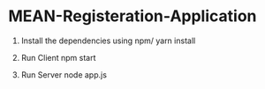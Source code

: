 # MEAN-Registeration-Application

1. Install the dependencies using npm/ yarn install

2. Run Client npm start

3. Run Server node app.js
